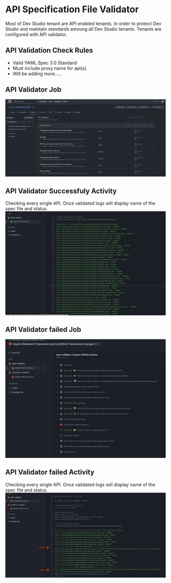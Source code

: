 # API Specification File Validator

Most of Dev Studio tenant are API enabled tenants. In order to protect Dev Studio and maintain standards amoung all Dev Studio tenants. Tenants are configured with API validator. 

## API Validation Check Rules

- Valid YAML Spec 3.0 Standard
- Must include proxy name for api(s).
- Will be adding more.....


## API Validator Job

![Git Action](../images/api-validator.png)


## API Validator Successfuly Activity

Checking every single API. Once validated logs will display name of the spec file and status. 
![Git Action](../images/api-validator-pass.png)


## API Validator failed Job

![Git Action](../images/failed-api-validator-action.png)


## API Validator failed Activity

Checking every single API. Once validated logs will display name of the spec file and status. 
![Git Action](../images/failed-api-validator-activity.png)



